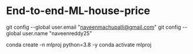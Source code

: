 # End-to-end-ML-house-price

git config --global user.email "naveenmachupalli@gmail.com"
git config --global user.name "naveenreddy25"


conda create -n mlproj python=3.8 -y 
conda activate mlproj